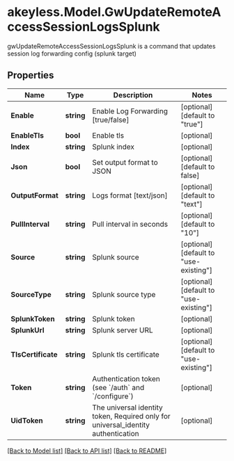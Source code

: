 # akeyless.Model.GwUpdateRemoteAccessSessionLogsSplunk
gwUpdateRemoteAccessSessionLogsSplunk is a command that updates session log forwarding config (splunk target)

## Properties

Name | Type | Description | Notes
------------ | ------------- | ------------- | -------------
**Enable** | **string** | Enable Log Forwarding [true/false] | [optional] [default to "true"]
**EnableTls** | **bool** | Enable tls | [optional] 
**Index** | **string** | Splunk index | [optional] 
**Json** | **bool** | Set output format to JSON | [optional] [default to false]
**OutputFormat** | **string** | Logs format [text/json] | [optional] [default to "text"]
**PullInterval** | **string** | Pull interval in seconds | [optional] [default to "10"]
**Source** | **string** | Splunk source | [optional] [default to "use-existing"]
**SourceType** | **string** | Splunk source type | [optional] [default to "use-existing"]
**SplunkToken** | **string** | Splunk token | [optional] 
**SplunkUrl** | **string** | Splunk server URL | [optional] 
**TlsCertificate** | **string** | Splunk tls certificate | [optional] [default to "use-existing"]
**Token** | **string** | Authentication token (see &#x60;/auth&#x60; and &#x60;/configure&#x60;) | [optional] 
**UidToken** | **string** | The universal identity token, Required only for universal_identity authentication | [optional] 

[[Back to Model list]](../README.md#documentation-for-models) [[Back to API list]](../README.md#documentation-for-api-endpoints) [[Back to README]](../README.md)


